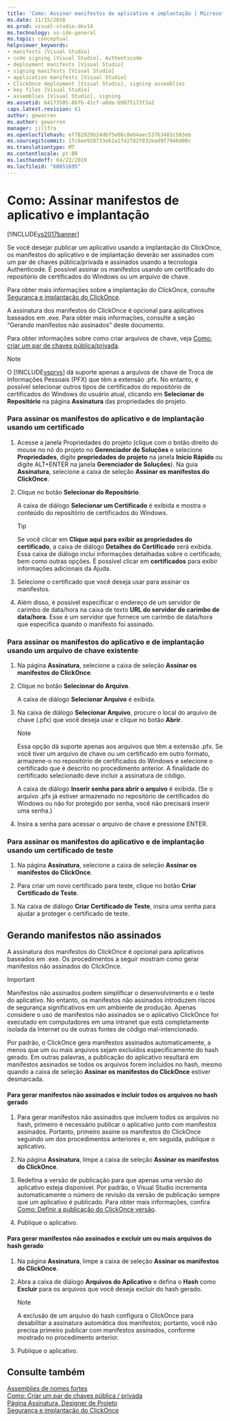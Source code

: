 ```yaml
---
title: 'Como: Assinar manifestos de aplicativo e implantação | Microsoft Docs'
ms.date: 11/15/2016
ms.prod: visual-studio-dev14
ms.technology: vs-ide-general
ms.topic: conceptual
helpviewer_keywords:
- manifests [Visual Studio]
- code signing [Visual Studio], Authenticode
- deployment manifests [Visual Studio]
- signing manifests [Visual Studio]
- application manifests [Visual Studio]
- ClickOnce deployment [Visual Studio], signing assemblies
- key files [Visual Studio]
- assemblies [Visual Studio], signing
ms.assetid: 64173505-8bfb-41cf-a0de-b9075173f3a2
caps.latest.revision: 61
author: gewarren
ms.author: gewarren
manager: jillfra
ms.openlocfilehash: ef782929b24d6f5e06c8e64aec53763481c503eb
ms.sourcegitcommit: 1fc6ee928733e61a1f42782f832ead9f7946d00c
ms.translationtype: MT
ms.contentlocale: pt-BR
ms.lasthandoff: 04/22/2019
ms.locfileid: "60051695"
---
```

# <a name="how-to-sign-application-and-deployment-manifests"></a>Como: Assinar manifestos de aplicativo e implantação
[!INCLUDE[vs2017banner](../includes/vs2017banner.md)]

Se você desejar publicar um aplicativo usando a implantação do ClickOnce, os manifestos do aplicativo e de implantação deverão ser assinados com um par de chaves pública/privada e assinados usando a tecnologia Authenticode. É possível assinar os manifestos usando um certificado do repositório de certificados do Windows ou um arquivo de chave.  
  
 Para obter mais informações sobre a implantação do ClickOnce, consulte [Segurança e implantação do ClickOnce](../deployment/clickonce-security-and-deployment.md).  
  
 A assinatura dos manifestos do ClickOnce é opcional para aplicativos baseados em .exe. Para obter mais informações, consulte a seção “Gerando manifestos não assinados” deste documento.  
  
 Para obter informações sobre como criar arquivos de chave, veja [Como: criar um par de chaves pública/privada](http://msdn.microsoft.com/library/05026813-f3bd-4d7c-9e0b-fc588eb3d114).  
  
> [!NOTE]
>  O [!INCLUDE[vsprvs](../includes/vsprvs-md.md)] dá suporte apenas a arquivos de chave de Troca de Informações Pessoais (PFX) que têm a extensão .pfx. No entanto, é possível selecionar outros tipos de certificados do repositório de certificados do Windows do usuário atual, clicando em **Selecionar do Repositório** na página **Assinatura** das propriedades do projeto.  
  
### <a name="to-sign-application-and-deployment-manifests-using-a-certificate"></a>Para assinar os manifestos do aplicativo e de implantação usando um certificado  
  
1. Acesse a janela Propriedades do projeto (clique com o botão direito do mouse no nó do projeto no **Gerenciador de Soluções** e selecione **Propriedades**, digite **propriedades do projeto** na janela **Início Rápido** ou digite ALT+ENTER na janela **Gerenciador de Soluções**). Na guia **Assinatura**, selecione a caixa de seleção **Assinar os manifestos do ClickOnce**.  
  
2. Clique no botão **Selecionar do Repositório**.  
  
     A caixa de diálogo **Selecionar um Certificado** é exibida e mostra o conteúdo do repositório de certificados do Windows.  
  
    > [!TIP]
    >  Se você clicar em **Clique aqui para exibir as propriedades do certificado**, a caixa de diálogo **Detalhes do Certificado** será exibida. Essa caixa de diálogo inclui informações detalhadas sobre o certificado, bem como outras opções. É possível clicar em **certificados** para exibir informações adicionais da Ajuda.  
  
3. Selecione o certificado que você deseja usar para assinar os manifestos.  
  
4. Além disso, é possível especificar o endereço de um servidor de carimbo de data/hora na caixa de texto **URL do servidor de carimbo de data/hora**. Esse é um servidor que fornece um carimbo de data/hora que especifica quando o manifesto foi assinado.  
  
### <a name="to-sign-application-and-deployment-manifests-using-an-existing-key-file"></a>Para assinar os manifestos do aplicativo e de implantação usando um arquivo de chave existente  
  
1. Na página **Assinatura**, selecione a caixa de seleção **Assinar os manifestos do ClickOnce**.  
  
2. Clique no botão **Selecionar do Arquivo**.  
  
     A caixa de diálogo **Selecionar Arquivo** é exibida.  
  
3. Na caixa de diálogo **Selecionar Arquivo**, procure o local do arquivo de chave (.pfx) que você deseja usar e clique no botão **Abrir**.  
  
    > [!NOTE]
    >  Essa opção dá suporte apenas aos arquivos que têm a extensão .pfx. Se você tiver um arquivo de chave ou um certificado em outro formato, armazene-o no repositório de certificados do Windows e selecione o certificado que é descrito no procedimento anterior. A finalidade do certificado selecionado deve incluir a assinatura de código.  
  
     A caixa de diálogo **Inserir senha para abrir o arquivo** é exibida. (Se o arquivo .pfx já estiver armazenado no repositório de certificados do Windows ou não for protegido por senha, você não precisará inserir uma senha.)  
  
4. Insira a senha para acessar o arquivo de chave e pressione ENTER.  
  
### <a name="to-sign-application-and-deployment-manifests-using-a-test-certificate"></a>Para assinar os manifestos do aplicativo e de implantação usando um certificado de teste  
  
1. Na página **Assinatura**, selecione a caixa de seleção **Assinar os manifestos do ClickOnce**.  
  
2. Para criar um novo certificado para teste, clique no botão **Criar Certificado de Teste**.  
  
3. Na caixa de diálogo **Criar Certificado de Teste**, insira uma senha para ajudar a proteger o certificado de teste.  
  
## <a name="generating-unsigned-manifests"></a>Gerando manifestos não assinados  
 A assinatura dos manifestos do ClickOnce é opcional para aplicativos baseados em .exe. Os procedimentos a seguir mostram como gerar manifestos não assinados do ClickOnce.  
  
> [!IMPORTANT]
>  Manifestos não assinados podem simplificar o desenvolvimento e o teste do aplicativo. No entanto, os manifestos não assinados introduzem riscos de segurança significativos em um ambiente de produção. Apenas considere o uso de manifestos não assinados se o aplicativo ClickOnce for executado em computadores em uma intranet que está completamente isolada da Internet ou de outras fontes de código mal-intencionado.  
  
 Por padrão, o ClickOnce gera manifestos assinados automaticamente, a menos que um ou mais arquivos sejam excluídos especificamente do hash gerado. Em outras palavras, a publicação do aplicativo resultará em manifestos assinados se todos os arquivos forem incluídos no hash, mesmo quando a caixa de seleção **Assinar os manifestos do ClickOnce** estiver desmarcada.  
  
#### <a name="to-generate-unsigned-manifests-and-include-all-files-in-the-generated-hash"></a>Para gerar manifestos não assinados e incluir todos os arquivos no hash gerado  
  
1. Para gerar manifestos não assinados que incluem todos os arquivos no hash, primeiro é necessário publicar o aplicativo junto com manifestos assinados. Portanto, primeiro assine os manifestos do ClickOnce seguindo um dos procedimentos anteriores e, em seguida, publique o aplicativo.  
  
2. Na página **Assinatura**, limpe a caixa de seleção **Assinar os manifestos do ClickOnce**.  
  
3. Redefina a versão de publicação para que apenas uma versão do aplicativo esteja disponível. Por padrão, o Visual Studio incrementa automaticamente o número de revisão da versão de publicação sempre que um aplicativo é publicado. Para obter mais informações, confira [Como: Definir a publicação do ClickOnce versão](../deployment/how-to-set-the-clickonce-publish-version.md).  
  
4. Publique o aplicativo.  
  
#### <a name="to-generate-unsigned-manifests-and-exclude-one-or-more-files-from-the-generated-hash"></a>Para gerar manifestos não assinados e excluir um ou mais arquivos do hash gerado  
  
1. Na página **Assinatura**, limpe a caixa de seleção **Assinar os manifestos do ClickOnce**.  
  
2. Abra a caixa de diálogo **Arquivos do Aplicativo** e defina o **Hash** como **Excluir** para os arquivos que você deseja excluir do hash gerado.  
  
    > [!NOTE]
    >  A exclusão de um arquivo do hash configura o ClickOnce para desabilitar a assinatura automática dos manifestos; portanto, você não precisa primeiro publicar com manifestos assinados, conforme mostrado no procedimento anterior.  
  
3. Publique o aplicativo.  
  
## <a name="see-also"></a>Consulte também  
 [Assemblies de nomes fortes](http://msdn.microsoft.com/library/d4a80263-f3e0-4d81-9b61-f0cbeae3797b)   
 [Como: Criar um par de chaves pública / privada](http://msdn.microsoft.com/library/05026813-f3bd-4d7c-9e0b-fc588eb3d114)   
 [Página Assinatura, Designer de Projeto](../ide/reference/signing-page-project-designer.md)   
 [Segurança e implantação do ClickOnce](../deployment/clickonce-security-and-deployment.md)
